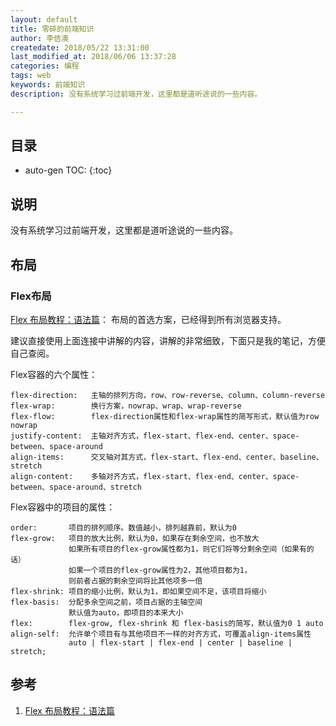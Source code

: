 ```yaml
---
layout: default
title: 零碎的前端知识
author: 李佶澳
createdate: 2018/05/22 13:31:00
last_modified_at: 2018/06/06 13:37:28
categories: 编程
tags: web
keywords: 前端知识
description: 没有系统学习过前端开发，这里都是道听途说的一些内容。

---
```


## 目录
* auto-gen TOC:
{:toc}

## 说明

没有系统学习过前端开发，这里都是道听途说的一些内容。

## 布局

### Flex布局

[Flex 布局教程：语法篇][1]： 布局的首选方案，已经得到所有浏览器支持。

建议直接使用上面连接中讲解的内容，讲解的非常细致，下面只是我的笔记，方便自己查阅。

Flex容器的六个属性：

	flex-direction:   主轴的排列方向，row、row-reverse、column、column-reverse
	flex-wrap:        换行方案，nowrap、wrap、wrap-reverse
	flex-flow:        flex-direction属性和flex-wrap属性的简写形式，默认值为row nowrap
	justify-content:  主轴对齐方式，flex-start、flex-end、center、space-between、space-around
	align-items:      交叉轴对其方式，flex-start、flex-end、center、baseline、stretch
	align-content:    多轴对齐方式，flex-start、flex-end、center、space-between、space-around、stretch

Flex容器中的项目的属性：

	order:       项目的排列顺序。数值越小，排列越靠前，默认为0
	flex-grow:   项目的放大比例，默认为0，如果存在剩余空间，也不放大
	             如果所有项目的flex-grow属性都为1，则它们将等分剩余空间（如果有的话）
	             如果一个项目的flex-grow属性为2，其他项目都为1，
	             则前者占据的剩余空间将比其他项多一倍
	flex-shrink: 项目的缩小比例，默认为1，即如果空间不足，该项目将缩小
	flex-basis:  分配多余空间之前，项目占据的主轴空间
	             默认值为auto，即项目的本来大小
	flex:        flex-grow, flex-shrink 和 flex-basis的简写，默认值为0 1 auto
	align-self:  允许单个项目有与其他项目不一样的对齐方式，可覆盖align-items属性
	             auto | flex-start | flex-end | center | baseline | stretch;

## 参考

1. [Flex 布局教程：语法篇][1]

[1]: http://www.ruanyifeng.com/blog/2015/07/flex-grammar.html  "Flex 布局教程：语法篇"
